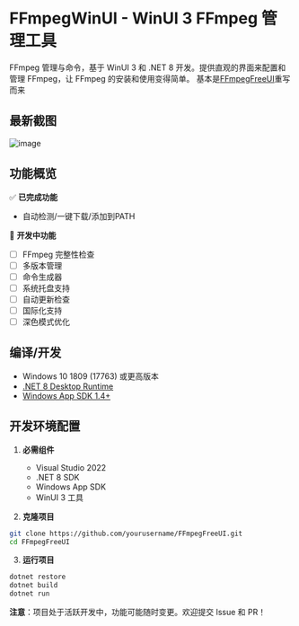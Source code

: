# FFmpegWinUI - WinUI 3 FFmpeg 管理工具

FFmpeg 管理与命令，基于 WinUI 3 和 .NET 8 开发。提供直观的界面来配置和管理 FFmpeg，让 FFmpeg 的安装和使用变得简单。
基本是[FFmpegFreeUI](https://github.com/Lake1059/FFmpegFreeUI)重写而来

## 最新截图
![image](https://github.com/user-attachments/assets/aeeef237-78cc-4cdf-9517-70901203cebc)

## 功能概览

✅ **已完成功能**
- 自动检测/一键下载/添加到PATH

🚧 **开发中功能**
- [ ] FFmpeg 完整性检查
- [ ] 多版本管理
- [ ] 命令生成器
- [ ] 系统托盘支持
- [ ] 自动更新检查
- [ ] 国际化支持
- [ ] 深色模式优化

## 编译/开发

- Windows 10 1809 (17763) 或更高版本
- [.NET 8 Desktop Runtime](https://dotnet.microsoft.com/download/dotnet/8.0)
- [Windows App SDK 1.4+](https://learn.microsoft.com/windows/apps/windows-app-sdk/downloads)

## 开发环境配置

1. **必需组件**
   - Visual Studio 2022
   - .NET 8 SDK
   - Windows App SDK
   - WinUI 3 工具

2. **克隆项目**
```bash
git clone https://github.com/yourusername/FFmpegFreeUI.git
cd FFmpegFreeUI
```

3. **运行项目**
```bash
dotnet restore
dotnet build
dotnet run
```


**注意**：项目处于活跃开发中，功能可能随时变更。欢迎提交 Issue 和 PR！
   
